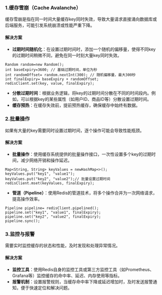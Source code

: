 ### 1.**缓存雪崩（Cache Avalanche）**
缓存雪崩是指在同一时间大量缓存key同时失效，导致大量请求直接涌向数据库或后端服务，可能引发系统崩溃或性能严重下降。
#### 解决方案

- **过期时间随机化**：在设置过期时间时，添加一个随机的偏移量，使得不同key的过期时间稍微不同，避免在同一时刻大量key同时失效。
```
Random random=new Random();
int baseExpiry=3600; // 基础过期时间，单位为秒
int randomOffset= random.nextInt(300); // 随机偏移量，最大300秒
int finalExpiry= baseExpiry + randomOffset;
redisClient.set(key, value, finalExpiry);
```

- **分散过期时间**：根据业务逻辑，将key的过期时间分散在不同的时间段内。例如，可以根据key的某些属性（如用户ID、商品ID等）分散设置过期时间。
- **缓存预热**：在缓存失效前，提前预热缓存，确保缓存中始终有数据。
### 2.**批量操作**
如果有大量的key需要同时设置过期时间，逐个操作可能会导致性能瓶颈。
#### 解决方案

- **批量操作**：使用缓存系统提供的批量操作接口，一次性设置多个key的过期时间，减少网络开销和操作延迟。
```
Map<String, String> keyValues = newHashMap<>();
keyValues.put("key1", "value1");
keyValues.put("key2", "value2");// 批量设置过期时间
redisClient.mset(keyValues, finalExpiry);
```

- **管道（Pipeline）**：使用Redis的管道技术，将多个操作合并为一次网络请求，提高操作效率。
```
Pipeline pipeline= redisClient.pipelined();
pipeline.set("key1", "value1", finalExpiry);
pipeline.set("key2", "value2", finalExpiry);
pipeline.sync();
```
### 3.**监控与报警**
需要实时监控缓存的状态和性能，及时发现和处理异常情况。
#### 解决方案

- **监控工具**：使用Redis自身的监控工具或第三方监控工具（如Prometheus、Grafana等）监控缓存的命中率、延迟、内存使用等指标。
- **报警机制**：设置报警规则，当缓存命中率下降或延迟增加时，及时发送报警通知，便于快速定位和解决问题。

